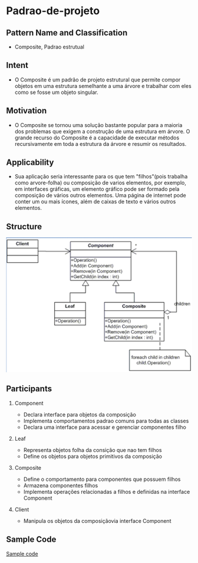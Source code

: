 # Padrao-de-projeto

## Pattern Name and Classification
- Composite, Padrao estrutual

## Intent
- O Composite é um padrão de projeto estrutural que permite compor objetos em uma estrutura semelhante a uma árvore e trabalhar com eles como se fosse um objeto singular.

## Motivation
- O Composite se tornou uma solução bastante popular para a maioria dos problemas que exigem a construção de uma estrutura em árvore. O grande recurso do Composite é a capacidade de executar métodos recursivamente em toda a estrutura da árvore e resumir os resultados.

## Applicability
- Sua aplicação seria interessante para os que tem "filhos"(pois trabalha como arvore-folha) ou composição de varios elementos, por exemplo, em interfaces gráficas, um elemento gráfico pode ser formado pela composição de vários outros elementos. Uma página de internet pode conter um ou mais ícones, além de caixas de texto e vários outros elementos.

## Structure
![alt text](https://github.com/TakumaShimabukuro/Padrao-de-projeto/blob/master/images/StructureComposite.png)

## Participants
1. Component
   - Declara interface para objetos da composição
   - Implementa comportamentos padrao comuns para todas as classes
   - Declara uma interface para acessar e gerenciar componentes filho
 
2. Leaf
   - Representa objetos folha da consição que nao tem filhos
   - Define os objetos para objetos primitivos da composição

3. Composite
   - Define o comportamento para componentes que possuem filhos
   - Armazena componentes filhos
   - Implementa operações relacionadas a filhos e definidas na interface Component
 
4. Client
   - Manipula os objetos da composiçãovia interface Component


## Sample Code
[Sample code](https://github.com/TakumaShimabukuro/Padrao-de-projeto/tree/master/Composite/SampleCode)
